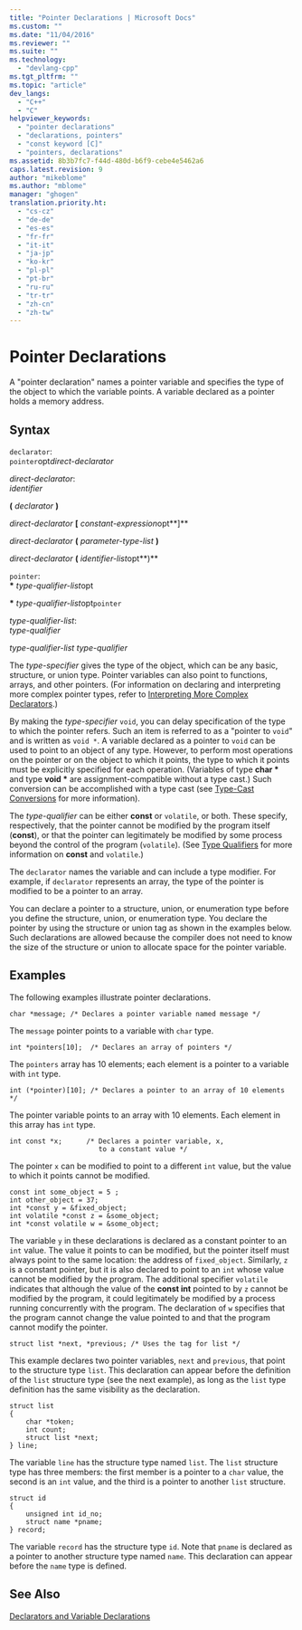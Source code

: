 ```yaml
---
title: "Pointer Declarations | Microsoft Docs"
ms.custom: ""
ms.date: "11/04/2016"
ms.reviewer: ""
ms.suite: ""
ms.technology: 
  - "devlang-cpp"
ms.tgt_pltfrm: ""
ms.topic: "article"
dev_langs: 
  - "C++"
  - "C"
helpviewer_keywords: 
  - "pointer declarations"
  - "declarations, pointers"
  - "const keyword [C]"
  - "pointers, declarations"
ms.assetid: 8b3b7fc7-f44d-480d-b6f9-cebe4e5462a6
caps.latest.revision: 9
author: "mikeblome"
ms.author: "mblome"
manager: "ghogen"
translation.priority.ht: 
  - "cs-cz"
  - "de-de"
  - "es-es"
  - "fr-fr"
  - "it-it"
  - "ja-jp"
  - "ko-kr"
  - "pl-pl"
  - "pt-br"
  - "ru-ru"
  - "tr-tr"
  - "zh-cn"
  - "zh-tw"
---
```

# Pointer Declarations
A "pointer declaration" names a pointer variable and specifies the type of the object to which the variable points. A variable declared as a pointer holds a memory address.  
  
## Syntax  
 `declarator`:  
 `pointer`opt*direct-declarator*  
  
 *direct-declarator*:  
 *identifier*  
  
 **(**  *declarator*  **)**  
  
 *direct-declarator*  **[**  *constant-expression*opt**]**  
  
 *direct-declarator*  **(**  *parameter-type-list*  **)**  
  
 *direct-declarator*  **(**  *identifier-list*opt**)**  
  
 `pointer`:  
 **\*** *type-qualifier-list*opt  
  
 **\*** *type-qualifier-list*opt`pointer`  
  
 *type-qualifier-list*:  
 *type-qualifier*  
  
 *type-qualifier-list type-qualifier*  
  
 The *type-specifier* gives the type of the object, which can be any basic, structure, or union type. Pointer variables can also point to functions, arrays, and other pointers. (For information on declaring and interpreting more complex pointer types, refer to [Interpreting More Complex Declarators](../c-language/interpreting-more-complex-declarators.md).)  
  
 By making the *type-specifier* `void`, you can delay specification of the type to which the pointer refers. Such an item is referred to as a "pointer to `void`" and is written as `void *`. A variable declared as a pointer to `void` can be used to point to an object of any type. However, to perform most operations on the pointer or on the object to which it points, the type to which it points must be explicitly specified for each operation. (Variables of type **char \*** and type **void \*** are assignment-compatible without a type cast.) Such conversion can be accomplished with a type cast (see [Type-Cast Conversions](../c-language/type-cast-conversions.md) for more information).  
  
 The *type-qualifier* can be either **const** or `volatile`, or both. These specify, respectively, that the pointer cannot be modified by the program itself (**const**), or that the pointer can legitimately be modified by some process beyond the control of the program (`volatile`). (See [Type Qualifiers](../c-language/type-qualifiers.md) for more information on **const** and `volatile`.)  
  
 The `declarator` names the variable and can include a type modifier. For example, if `declarator` represents an array, the type of the pointer is modified to be a pointer to an array.  
  
 You can declare a pointer to a structure, union, or enumeration type before you define the structure, union, or enumeration type. You declare the pointer by using the structure or union tag as shown in the examples below. Such declarations are allowed because the compiler does not need to know the size of the structure or union to allocate space for the pointer variable.  
  
## Examples  
 The following examples illustrate pointer declarations.  
  
```  
char *message; /* Declares a pointer variable named message */  
```  
  
 The `message` pointer points to a variable with `char` type.  
  
```  
int *pointers[10];  /* Declares an array of pointers */  
```  
  
 The `pointers` array has 10 elements; each element is a pointer to a variable with `int` type.  
  
```  
int (*pointer)[10]; /* Declares a pointer to an array of 10 elements */  
```  
  
 The pointer variable points to an array with 10 elements. Each element in this array has `int` type.  
  
```  
int const *x;      /* Declares a pointer variable, x,  
                      to a constant value */   
```  
  
 The pointer `x` can be modified to point to a different `int` value, but the value to which it points cannot be modified.  
  
```  
const int some_object = 5 ;  
int other_object = 37;  
int *const y = &fixed_object;  
int volatile *const z = &some_object;  
int *const volatile w = &some_object;  
```  
  
 The variable `y` in these declarations is declared as a constant pointer to an `int` value. The value it points to can be modified, but the pointer itself must always point to the same location: the address of `fixed_object`. Similarly, `z` is a constant pointer, but it is also declared to point to an `int` whose value cannot be modified by the program. The additional specifier `volatile` indicates that although the value of the **const int** pointed to by `z` cannot be modified by the program, it could legitimately be modified by a process running concurrently with the program. The declaration of `w` specifies that the program cannot change the value pointed to and that the program cannot modify the pointer.  
  
```  
struct list *next, *previous; /* Uses the tag for list */  
```  
  
 This example declares two pointer variables, `next` and `previous`, that point to the structure type `list`. This declaration can appear before the definition of the `list` structure type (see the next example), as long as the `list` type definition has the same visibility as the declaration.  
  
```  
struct list   
{  
    char *token;  
    int count;  
    struct list *next;  
} line;  
```  
  
 The variable `line` has the structure type named `list`. The `list` structure type has three members: the first member is a pointer to a `char` value, the second is an `int` value, and the third is a pointer to another `list` structure.  
  
```  
struct id   
{  
    unsigned int id_no;  
    struct name *pname;  
} record;  
```  
  
 The variable `record` has the structure type `id`. Note that `pname` is declared as a pointer to another structure type named `name`. This declaration can appear before the `name` type is defined.  
  
## See Also  
 [Declarators and Variable Declarations](../c-language/declarators-and-variable-declarations.md)